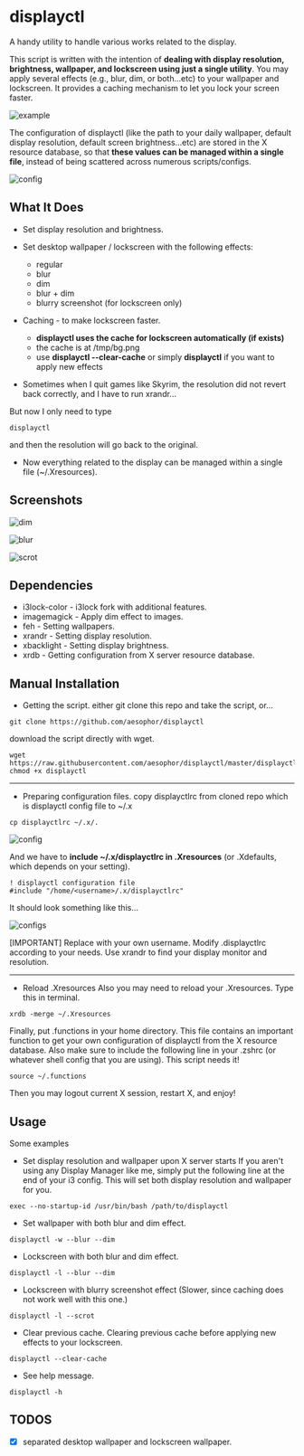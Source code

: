 # displayctl
A handy utility to handle various works related to the display.
 
This script is written with the intention of **dealing with display resolution, brightness, wallpaper, and lockscreen using just a single utility**. You may apply several effects (e.g., blur, dim, or both...etc) to your wallpaper and lockscreen. It provides a caching mechanism to let you lock your screen faster. 
 
![example](/scrot/example.png)
 
The configuration of displayctl (like the path to your daily wallpaper, default display resolution, default screen brightness...etc) are stored in the X resource database, so that **these values can be managed within a single file**, instead of being scattered across numerous scripts/configs.
 
![config](/scrot/config.png)
 
 
## What It Does 
* Set display resolution and brightness.
 
* Set desktop wallpaper / lockscreen with the following effects:
  * regular
  * blur
  * dim
  * blur + dim
  * blurry screenshot (for lockscreen only)
 
* Caching - to make lockscreen faster.
  * **displayctl uses the cache for lockscreen automatically (if exists)**
  * the cache is at /tmp/bg.png
  * use **displayctl --clear-cache** or simply **displayctl** if you want to apply new effects
 

* Sometimes when I quit games like Skyrim, the resolution did not revert back correctly, and I have to run xrandr...
 
But now I only need to type
```
displayctl
```
and then the resolution will go back to the original.
 
* Now everything related to the display can be managed within a single file (~/.Xresources).
 

## Screenshots
![dim](/scrot/dim.png)
 
![blur](/scrot/blur.png)
 
![scrot](/scrot/scrot.png)
 

## Dependencies
* i3lock-color - i3lock fork with additional features.
* imagemagick  - Apply dim effect to images.
* feh          - Setting wallpapers.
* xrandr       - Setting display resolution.
* xbacklight   - Setting display brightness.
* xrdb         - Getting configuration from X server resource database.
 

## Manual Installation
* Getting the script.
either git clone this repo and take the script, or...
```
git clone https://github.com/aesophor/displayctl
```
 
download the script directly with wget.
```
wget https://raw.githubusercontent.com/aesophor/displayctl/master/displayctl
chmod +x displayctl
```
 
***
* Preparing configuration files.
copy displayctlrc from cloned repo which is displayctl config file to ~/.x
```
cp displayctlrc ~/.x/.
```
 
![config](/scrot/config.png)
 
 
And we have to **include ~/.x/displayctlrc in .Xresources** (or .Xdefaults, which depends on your setting).
 
```
! displayctl configuration file
#include "/home/<username>/.x/displayctlrc"
```
 
It should look something like this...

![configs](/scrot/configs.png)

[IMPORTANT] 
Replace <username> with your own username.
Modify .displayctlrc according to your needs.
Use xrandr to find your display monitor and resolution.
 
***
* Reload .Xresources
Also you may need to reload your .Xresources. Type this in terminal.
```
xrdb -merge ~/.Xresources
```
 
 
Finally, put .functions in your home directory. This file contains an important function to get your own configuration of displayctl from the X resource database.
Also make sure to include the following line in your .zshrc (or whatever shell config that you are using). This script needs it!
```
source ~/.functions
```

Then you may logout current X session, restart X, and enjoy!
 
## Usage
Some examples
* Set display resolution and wallpaper upon X server starts
If you aren't using any Display Manager like me, simply put the following line at the end of your i3 config. This will set both display resolution and wallpaper for you.
```
exec --no-startup-id /usr/bin/bash /path/to/displayctl
```
 
* Set wallpaper with both blur and dim effect.
```
displayctl -w --blur --dim
```
 
* Lockscreen with both blur and dim effect.
```
displayctl -l --blur --dim
```
 
* Lockscreen with blurry screenshot effect (Slower, since caching does not work well with this one.)
```
displayctl -l --scrot
```
 
* Clear previous cache. Clearing previous cache before applying new effects to your lockscreen.
```
displayctl --clear-cache
```

* See help message.
```
displayctl -h
```
 

## TODOS
- [x] separated desktop wallpaper and lockscreen wallpaper.

